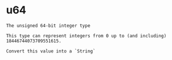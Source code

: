 # u64
`````{roto:type} u64
The unsigned 64-bit integer type

This type can represent integers from 0 up to (and including) 18446744073709551615.
`````


````{roto:function} to_string(self: u64) -> String
Convert this value into a `String`
````

